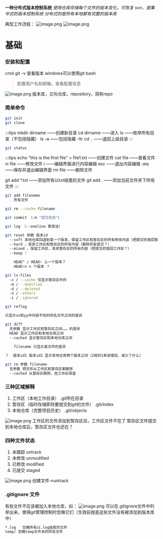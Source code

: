 **一种分布式版本控制系统**
_使用仓库存储每个文件的版本变化，可恢复_
_svn、是集中式的版本控制系统_
_分布式的是所有本地都有完整的版本库_

典型工作流程：
![image.png](https://cdn.nlark.com/yuque/0/2024/png/35664476/1721720046234-9598063b-4969-4078-873b-89d2c186c8ae.png#averageHue=%23828282&clientId=uefd47a24-4a55-4&from=paste&height=546&id=u7f9b8031&originHeight=1365&originWidth=858&originalType=binary&ratio=2.5&rotation=0&showTitle=false&size=140619&status=done&style=none&taskId=u735a237e-6e45-49d7-8587-f01154de809&title=&width=343)
![image.png](https://cdn.nlark.com/yuque/0/2024/png/35664476/1721720066219-7098d618-42ac-4f73-b7fd-6fe492ebbbe7.png#averageHue=%239f9f9f&clientId=uefd47a24-4a55-4&from=paste&height=164&id=u5e87beb7&originHeight=409&originWidth=898&originalType=binary&ratio=2.5&rotation=0&showTitle=false&size=44706&status=done&style=none&taskId=u5a0187da-022e-4c98-90d6-0b6f517a3be&title=&width=359.2)


# 基础
### 安装和配置
cmd git -v 查看版本
windows可以使用git bash

> 配置用户名和邮箱，查看配置信息

![image.png](https://cdn.nlark.com/yuque/0/2024/png/35664476/1721720889498-56250e37-2ceb-48df-b18d-52631a441f04.png#averageHue=%230b0a08&clientId=uefd47a24-4a55-4&from=paste&height=152&id=u7514480a&originHeight=381&originWidth=767&originalType=binary&ratio=2.5&rotation=0&showTitle=false&size=46433&status=done&style=none&taskId=u418fec8a-0f57-4ede-b54f-5528b6a3b9b&title=&width=306.8)
版本库，又叫仓库，repository，简称repo

### 简单命令
```bash
git init
git clone
```
:::tips
mkdir dirname ——创建新目录
cd dirname ——进入
ls ——枚举所有目录（不包括隐藏）
ls -a ——包括隐藏 -ltr
cd .. ——退回上级目录
:::

```bash
git status
```

:::tips
echo "this is the first file" > file1.txt  ——创建文件
cat file ——查看文件
vi file ——修改文件
i ——编辑界面进行内容编辑
esc ——退出内容编辑
:wq ——保存并退出编辑界面
rm file ——删除文件

git add *.txt ——添加所有以txt结尾的文件
git add .  ——添加当前文件夹下所有文件
:::
```bash
git add filename
  . 所有文件
```
```bash
git rm --cache filename
```

```bash
git commit （-m "提交信息"）
```
```bash
git log （--oneline 更简洁）
```

```bash
git reset 参数 版本id
  --soft 本地仓库回退到某一个版本，保留工作区和暂存区的所有修改内容（把提交的放回暂存区？）
  --hard ，丢弃工作区和暂存区的所有内容（删除所有提交？）
  --mixed ，保留工作区，丢弃暂存区的所有内容（把提交的放回工作区？）
  --keep ?

    HEAD^ / HEAD~ 上一个版本？
    HEAD~n n 个版本 ？
```

```bash
git ls-files
  -c / --cache 仅显示暂存区中的
  -m / --modified
  -d / --deleted
  -o / -others
  -i / -ignored
```

```bash
git reflog
```

```bash
只显示xx和yy中内容不同的同名文件之间的差异

git diff 
  无参数 显示工作区和暂存区之间。。。的差异
  HEAD 显示工作区和本地仓库之间
  --cached 显示暂存区和本地仓库之间
  
    filename 只显示某文件的差异

？  版本id1 版本id2 显示本地仓库两个版本之间（2相对1来说增加、减少了什么）
```

```bash
git rm 参数 filename
  无参数 把文件从工作区和暂存区都删除
  --cached 从暂存区删除，但工作区保留
```

### 三种区域解释

1. 工作区（本地工作目录） .git所在目录
2. 暂存区（临时存储即将要提交到git的文件） .git/index
3. 本地仓库（完整项目历史）  .git/objects

![image.png](https://cdn.nlark.com/yuque/0/2024/png/35664476/1721721622079-ef0ee2ce-b772-4c17-96b5-d653d0eb3ab6.png#averageHue=%233696b9&clientId=uefd47a24-4a55-4&from=paste&height=226&id=u0ecddd3b&originHeight=566&originWidth=1344&originalType=binary&ratio=2.5&rotation=0&showTitle=false&size=251410&status=done&style=none&taskId=u14772f22-a1af-4486-80b4-9e9a5011d51&title=&width=537.6)
工作区的文件添加到暂存区后，工作区文件不在了
暂存区文件提交到本地仓库后，暂存区文件也还在？

### 四种文件状态

1. 未跟踪 untrack
2. 未修改 unmodified
3. 已修改 modified 
4. 已提交 staged

![image.png](https://cdn.nlark.com/yuque/0/2024/png/35664476/1721721784256-8dfe9874-5ab5-4f41-a276-e505cbda039f.png#averageHue=%23a7fbab&clientId=uefd47a24-4a55-4&from=paste&height=295&id=u9279d2d5&originHeight=737&originWidth=1514&originalType=binary&ratio=2.5&rotation=0&showTitle=false&size=236532&status=done&style=none&taskId=u9d5d4d3e-5b63-40a7-99b5-bfdf260f4fe&title=&width=605.6)
创建文件->untrack

### .gitignore 文件
有些文件不应该被加入本地仓库，如：
![image.png](https://cdn.nlark.com/yuque/0/2024/png/35664476/1721797489658-02f4d40c-a832-4c25-8353-126a6dd0c181.png#averageHue=%232c7bc2&clientId=ub2da373e-d5aa-4&from=paste&height=223&id=u31dbcd3c&originHeight=557&originWidth=1168&originalType=binary&ratio=2.5&rotation=0&showTitle=false&size=370150&status=done&style=none&taskId=uc69dbde3-9354-41ac-8171-2118c20429a&title=&width=467.2)
可以在.gitignore文件中列举出来，使得git管理控制时忽略它们（生效前提是这些文件没有被添加到版本库中）
```bash
*.log	忽略所有以.log结尾的文件
temp/ 忽略temp文件夹的所有文件

```
